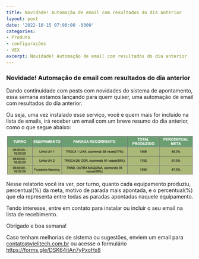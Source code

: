 ```yaml
---
title: Novidade! Automação de email com resultados do dia anterior 
layout: post
date: '2022-10-15 07:00:00 -0300'
categories:
- Produto
- configurações
- VEX
excerpt: Novidade! Automação de email com resultados do dia anterior
---
```


### Novidade! Automação de email com resultados do dia anterior

Dando continuidade com posts com novidades do sistema de apontamento, essa semana estamos lançando para quem quiser, uma automação de email com resultados do dia anterior.

Ou seja, uma vez instalado esse serviço, você e quem mais for incluido na lista de emails, irá receber um email com um breve resumo do dia anterior, como o que segue abaixo:

![email_resumo_diario.png](/assets/email_resumo_diario.png "E-mail com resumo diario")

Nesse relatorio você ira ver, por turno, quanto cada equipamento produziu, percentual(%) da meta, motivo de parada mais apontada, e o percentual(%) que ela representa entre todas as paradas apontadas naquele equipamento.

Tendo interesse, entre em contato para instalar ou incluir o seu email na lista de recebimento.

Obrigado e boa semana!


Caso tenham melhorias de sistema ou sugestões, enviem um email para contato@vielitech.com.br ou acesse o formulário https://forms.gle/DSK64itAn7yPxoHx8
